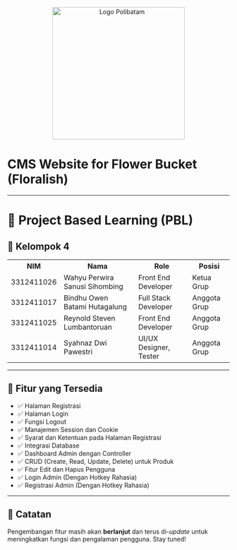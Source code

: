 
<p align="center">
  <img src="https://www.polibatam.ac.id/wp-content/uploads/2022/01/poltek-2048x1821.png" alt="Logo Polibatam" width="300"/>
</p>

<h1>CMS Website for Flower Bucket (Floralish)</h1>

---

# 📘 Project Based Learning (PBL)

## 👥 Kelompok 4

<table>
    <tr>
        <th>NIM</th>
        <th>Nama</th>
        <th>Role</th>
        <th>Posisi</th>
    </tr>
    <tr>
        <td>3312411026</td>
        <td>Wahyu Perwira Sanusi Sihombing</td>
        <td>Front End Developer</td>
        <td>Ketua Grup</td>
    </tr>
    <tr>
        <td>3312411017</td>
        <td>Bindhu Owen Batami Hutagalung</td>
        <td>Full Stack Developer</td>
        <td>Anggota Grup</td>
    </tr>
    <tr>
        <td>3312411025</td>
        <td>Reynold Steven Lumbantoruan</td>
        <td>Front End Developer</td>
        <td>Anggota Grup</td>
    </tr>
    <tr>
        <td>3312411014</td>
        <td>Syahnaz Dwi Pawestri</td>
        <td>UI/UX Designer, Tester</td>
        <td>Anggota Grup</td>
    </tr>
</table>

---

## 🔧 Fitur yang Tersedia

- ✅ Halaman Registrasi  
- ✅ Halaman Login  
- ✅ Fungsi Logout  
- ✅ Manajemen Session dan Cookie  
- ✅ Syarat dan Ketentuan pada Halaman Registrasi  
- ✅ Integrasi Database  
- ✅ Dashboard Admin dengan Controller  
- ✅ CRUD (Create, Read, Update, Delete) untuk Produk  
- ✅ Fitur Edit dan Hapus Pengguna  
- ✅ Login Admin (Dengan Hotkey Rahasia)  
- ✅ Registrasi Admin (Dengan Hotkey Rahasia)  

---

## 🚀 Catatan
Pengembangan fitur masih akan **berlanjut** dan terus di-*update* untuk meningkatkan fungsi dan pengalaman pengguna. Stay tuned!
